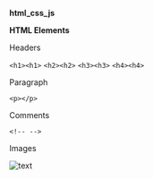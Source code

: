 **html_css_js** 

**HTML Elements**

Headers

```<h1><h1>``` ```<h2><h2>``` ```<h3><h3>``` ```<h4><h4>```

Paragraph

```<p></p>```

Comments

```<!-- -->```

Images

<img src="[https://test.pl](https://upload.wikimedia.org/wikipedia/commons/4/46/Logo-psp.png)" alt="text">